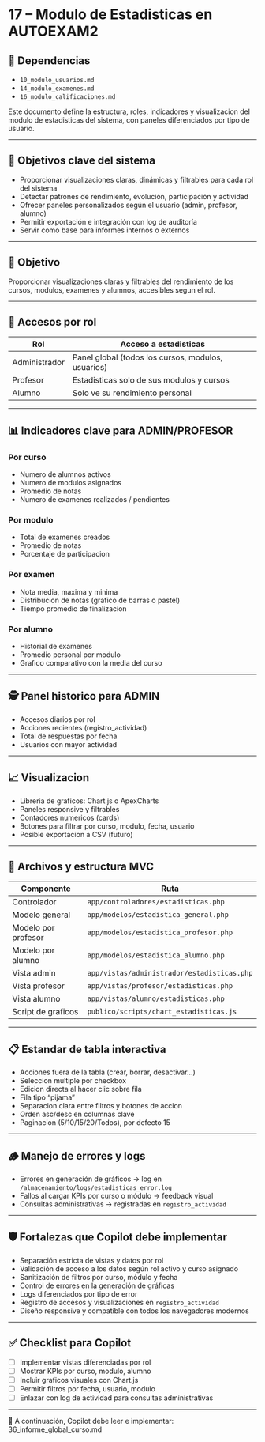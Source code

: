 # 17 – Modulo de Estadisticas en AUTOEXAM2

## 🔗 Dependencias

- `10_modulo_usuarios.md`
- `14_modulo_examenes.md`
- `16_modulo_calificaciones.md`

Este documento define la estructura, roles, indicadores y visualizacion del modulo de estadisticas del sistema, con paneles diferenciados por tipo de usuario.

---

## 🎯 Objetivos clave del sistema

- Proporcionar visualizaciones claras, dinámicas y filtrables para cada rol del sistema  
- Detectar patrones de rendimiento, evolución, participación y actividad  
- Ofrecer paneles personalizados según el usuario (admin, profesor, alumno)  
- Permitir exportación e integración con log de auditoría  
- Servir como base para informes internos o externos  

---

## 🎯 Objetivo

Proporcionar visualizaciones claras y filtrables del rendimiento de los cursos, modulos, examenes y alumnos, accesibles segun el rol.

---

## 👥 Accesos por rol

| Rol           | Acceso a estadisticas                               |
|---------------|------------------------------------------------------|
| Administrador | Panel global (todos los cursos, modulos, usuarios)  |
| Profesor      | Estadisticas solo de sus modulos y cursos           |
| Alumno        | Solo ve su rendimiento personal                     |

---

## 📊 Indicadores clave para ADMIN/PROFESOR

### Por curso
- Numero de alumnos activos
- Numero de modulos asignados
- Promedio de notas
- Numero de examenes realizados / pendientes

### Por modulo
- Total de examenes creados
- Promedio de notas
- Porcentaje de participacion

### Por examen
- Nota media, maxima y minima
- Distribucion de notas (grafico de barras o pastel)
- Tiempo promedio de finalizacion

### Por alumno
- Historial de examenes
- Promedio personal por modulo
- Grafico comparativo con la media del curso

---

## 🕵️ Panel historico para ADMIN

- Accesos diarios por rol
- Acciones recientes (registro_actividad)
- Total de respuestas por fecha
- Usuarios con mayor actividad

---

## 📈 Visualizacion

- Libreria de graficos: Chart.js o ApexCharts
- Paneles responsive y filtrables
- Contadores numericos (cards)
- Botones para filtrar por curso, modulo, fecha, usuario
- Posible exportacion a CSV (futuro)

---

## 📂 Archivos y estructura MVC

| Componente                  | Ruta                                              |
|-----------------------------|---------------------------------------------------|
| Controlador                 | `app/controladores/estadisticas.php`              |
| Modelo general              | `app/modelos/estadistica_general.php`             |
| Modelo por profesor         | `app/modelos/estadistica_profesor.php`            |
| Modelo por alumno           | `app/modelos/estadistica_alumno.php`              |
| Vista admin                 | `app/vistas/administrador/estadisticas.php`       |
| Vista profesor              | `app/vistas/profesor/estadisticas.php`            |
| Vista alumno                | `app/vistas/alumno/estadisticas.php`              |
| Script de graficos          | `publico/scripts/chart_estadisticas.js`           |

---

## 📋 Estandar de tabla interactiva

- Acciones fuera de la tabla (crear, borrar, desactivar…)
- Seleccion multiple por checkbox
- Edicion directa al hacer clic sobre fila
- Fila tipo “pijama”
- Separacion clara entre filtros y botones de accion
- Orden asc/desc en columnas clave
- Paginacion (5/10/15/20/Todos), por defecto 15

---

## 🪵 Manejo de errores y logs

- Errores en generación de gráficos → log en `/almacenamiento/logs/estadisticas_error.log`
- Fallos al cargar KPIs por curso o módulo → feedback visual
- Consultas administrativas → registradas en `registro_actividad`

---

## 🛡️ Fortalezas que Copilot debe implementar

- Separación estricta de vistas y datos por rol
- Validación de acceso a los datos según rol activo y curso asignado
- Sanitización de filtros por curso, módulo y fecha
- Control de errores en la generación de gráficas
- Logs diferenciados por tipo de error
- Registro de accesos y visualizaciones en `registro_actividad`
- Diseño responsive y compatible con todos los navegadores modernos

---

## ✅ Checklist para Copilot

- [ ] Implementar vistas diferenciadas por rol
- [ ] Mostrar KPIs por curso, modulo, alumno
- [ ] Incluir graficos visuales con Chart.js
- [ ] Permitir filtros por fecha, usuario, modulo
- [ ] Enlazar con log de actividad para consultas administrativas

---

📌 A continuación, Copilot debe leer e implementar: 36_informe_global_curso.md
